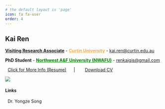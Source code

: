 ```yaml
---
# the default layout is 'page'
icon: fa fa-user
order: 4
---
```


<!-- > Add Markdown syntax content to file `_tabs/about.md`{: .filepath } and it will show up on this page.
{: .prompt-tip } -->
<style>
.row:only-child>#core-wrapper {
    padding-bottom: 0rem;
}

.tail-wrapper{
    padding-top: 20rem;
}
</style>

## **Kai Ren**

<a href="https://staffportal.curtin.edu.au/staff/profile/view/kai-ren-500cf978/" target="_blank"><b>Visiting Research Associate</b></a> - <a href="https://www.curtin.edu.au/" style="color:#F0AD4E" target="_blank"><b>Curtin University</b></a> - [kai.ren@curtin.edu.au](mailto:kai.ren@curtin.edu.au)

<b>PhD Student</b> - <a href="https://www.nwafu.edu.cn/" style="color:green" target="_blank"><b>Northwest A&F University (NWAFU)</b></a> - [renkaigis@gmail.com](mailto:renkaigis@gmail.com)

<i class="fa fa-heart" style="color: hotpink"></i>&nbsp;&nbsp;<a href="https://resume.renkaigis.cn"  target="_blank">Click for More Info (Resume)</a>
 &nbsp;&nbsp;&nbsp;&nbsp; | &nbsp;&nbsp;&nbsp;&nbsp; 
 <i class="fa fa-paper-plane" style="color: deepskyblue"></i>&nbsp;&nbsp;<a href="https://resume.renkaigis.cn/assets/KaiRen_CV.pdf"  target="_blank">Download CV</a>

<!-- ![](../assets/mine/about.jpg) -->
<!-- <img src="/mine/about.jpg" width="90%"/> -->
<img src="/mine/about.png"/>

#### Links

<i class="fa fa-globe" style="color: green"></i>&nbsp;&nbsp;<a href="https://yongzesong.com"  target="_blank" style="text-decoration: none;">Dr. Yongze Song</a>